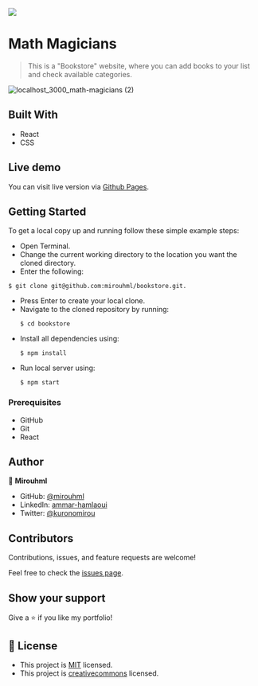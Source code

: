 ![](https://img.shields.io/badge/Microverse-blueviolet)

# Math Magicians

>This is a "Bookstore" website, where you can add books to your list and check available categories.

![localhost_3000_math-magicians (2)](https://user-images.githubusercontent.com/20567503/159556805-5e59baaf-171f-4f46-983f-a85bf3abc1ee.png)


## Built With

- React
- CSS

## Live demo

You can visit live version via [Github Pages](https://mirouhml.github.io/bookstore/).

## Getting Started

To get a local copy up and running follow these simple example steps:
- Open Terminal.
- Change the current working directory to the location you want the cloned directory.
- Enter the following:
```
$ git clone git@github.com:mirouhml/bookstore.git.
```
- Press Enter to create your local clone.
- Navigate to the cloned repository by running:
    ```
    $ cd bookstore
    ```
- Install all dependencies using:
    ``` 
    $ npm install
    ```
- Run local server using:
    ``` 
    $ npm start
    ```

### Prerequisites
- GitHub
- Git
- React


## Author

👤 **Mirouhml**

- GitHub: [@mirouhml](https://github.com/mirouhml)
- LinkedIn: [ammar-hamlaoui](https://www.linkedin.com/in/ammar-hamlaoui-514909189/)
- Twitter: [@kuronomirou](https://twitter.com/kuronomirou)

## Contributors

Contributions, issues, and feature requests are welcome!

Feel free to check the [issues page](https://github.com/mirouhml/bookstore/issues).

## Show your support

Give a ⭐️ if you like my portfolio!

## 📝 License

- This project is [MIT](./LICENSE) licensed.
- This project is [creativecommons](https://creativecommons.org/licenses/by-nc/4.0/) licensed.
